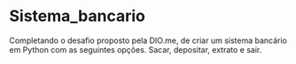 # Sistema_bancario
Completando o desafio proposto pela DIO.me, de criar um sistema bancário em Python com as seguintes opções. Sacar, depositar, extrato e sair.
